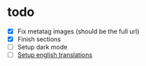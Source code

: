 # todo 

- [x] Fix metatag images (should be the full url)
- [x] Finish sections
- [ ] Setup dark mode
- [ ] [Setup english translations](https://phrase.com/blog/posts/step-step-guide-javascript-localization/)

